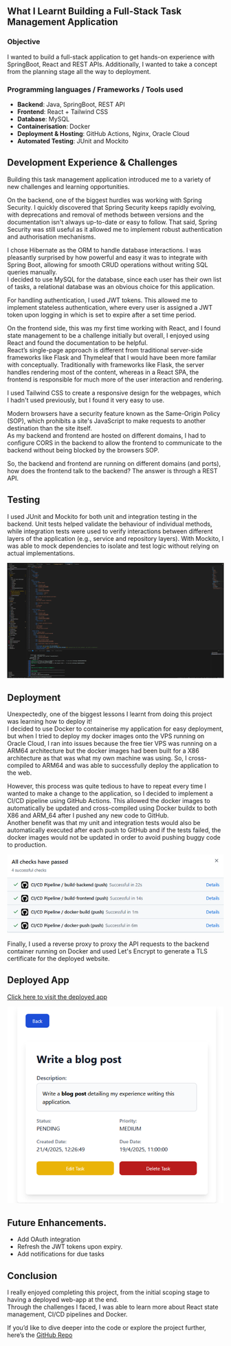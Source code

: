 ## What I Learnt Building a Full-Stack Task Management Application

### Objective
I wanted to build a full-stack application to get hands-on experience with SpringBoot, React and REST APIs. Additionally, I wanted to take a concept from the planning stage all the way to deployment.

### Programming languages / Frameworks / Tools used
- **Backend**: Java, SpringBoot, REST API
- **Frontend**: React + Tailwind CSS
- **Database**: MySQL
- **Containerisation**: Docker
- **Deployment & Hosting**: GitHub Actions, Nginx, Oracle Cloud
- **Automated Testing**: JUnit and Mockito



## Development Experience & Challenges
Building this task management application introduced me to a variety of new challenges and learning opportunities.

On the backend, one of the biggest hurdles was working with Spring Security. I quickly discovered that Spring Security keeps rapidly evolving, with deprecations and removal of methods between versions and the documentation isn't always up-to-date or easy to follow. That said, Spring Security was still useful as it allowed me to implement robust authentication and authorisation mechanisms.

I chose Hibernate as the ORM to handle database interactions. I was pleasantly surprised by how powerful and easy it was to integrate with Spring Boot, allowing for smooth CRUD operations without writing SQL queries manually.   
I decided to use MySQL for the database, since each user has their own list of tasks, a relational database was an obvious choice for this application.

For handling authentication, I used JWT tokens. This allowed me to implement stateless authentication, where every user is assigned a JWT token upon logging in which is set to expire after a set time period.

On the frontend side, this was my first time working with React, and I found state management to be a challenge initially but overall, I enjoyed using React and found the documentation to be helpful.   
React’s single-page approach is different from traditional server-side frameworks like Flask and Thymeleaf that I would have been more familar with conceptually. Traditionally with frameworks like Flask, the server handles rendering most of the content, whereas in a React SPA, the frontend is responsible for much more of the user interaction and rendering.

I used Tailwind CSS to create a responsive design for the webpages, which I hadn't used previously, but I found it very easy to use.

Modern browsers have a security feature known as the Same-Origin Policy (SOP), which prohibits a site's JavaScript to make requests to another destination than the site itself.  
As my backend and frontend are hosted on different domains, I had to configure CORS in the backend to allow the frontend to communicate to the backend without being blocked by the browsers SOP.   

So, the backend and frontend are running on different domains (and ports), how does the frontend talk to the backend? The answer is through a REST API.

## Testing
I used JUnit and Mockito for both unit and integration testing in the backend. Unit tests helped validate the behaviour of individual methods, while integration tests were used to verify interactions between different layers of the application (e.g., service and repository layers). With Mockito, I was able to mock dependencies to isolate and test logic without relying on actual implementations. 

![CI/CD Tests Passing](/images/dev-env.PNG)


## Deployment
Unexpectedly, one of the biggest lessons I learnt from doing this project was learning how to deploy it!  
I decided to use Docker to containerise my application for easy deployment, but when I tried to deploy my docker images onto the VPS running on Oracle Cloud, I ran into issues because the free tier VPS was running on a ARM64 architecture but the docker images had been built for a X86 architecture as that was what my own machine was using. So, I cross-compiled to ARM64 and was able to successfully deploy the application to the web. 

However, this process was quite tedious to have to repeat every time I wanted to make a change to the application, so I decided to implement a CI/CD pipeline using GitHub Actions. This allowed the docker images to automatically be updated and cross-compiled using Docker buildx to both X86 and ARM_64 after I pushed any new code to GitHub.  
Another benefit was that my unit and integration tests would also be automatically executed after each push to GitHub and if the tests failed, the docker images would not be updated in order to avoid pushing buggy code to production. 

![CI/CD Tests Passing](/images/ci-cd-tests.PNG)

Finally, I used a reverse proxy to proxy the API requests to the backend container running on Docker and used Let's Encrypt to generate a TLS certificate for the deployed website.
## Deployed App
[Click here to visit the deployed app](https://taskapp.librepush.net)
  


![TaskApp/blogpost](/images/taskapp_blog_post.PNG)

## Future Enhancements.
- Add OAuth integration
- Refresh the JWT tokens upon expiry.
- Add notifications for due tasks

## Conclusion
I really enjoyed completing this project, from the initial scoping stage to having a deployed web-app at the end.  
Through the challenges I faced, I was able to learn more about React state management, CI/CD pipelines and Docker.

If you’d like to dive deeper into the code or explore the project further, here’s the [GitHub Repo](https://github.com/CaptOrb/taskManager)  


